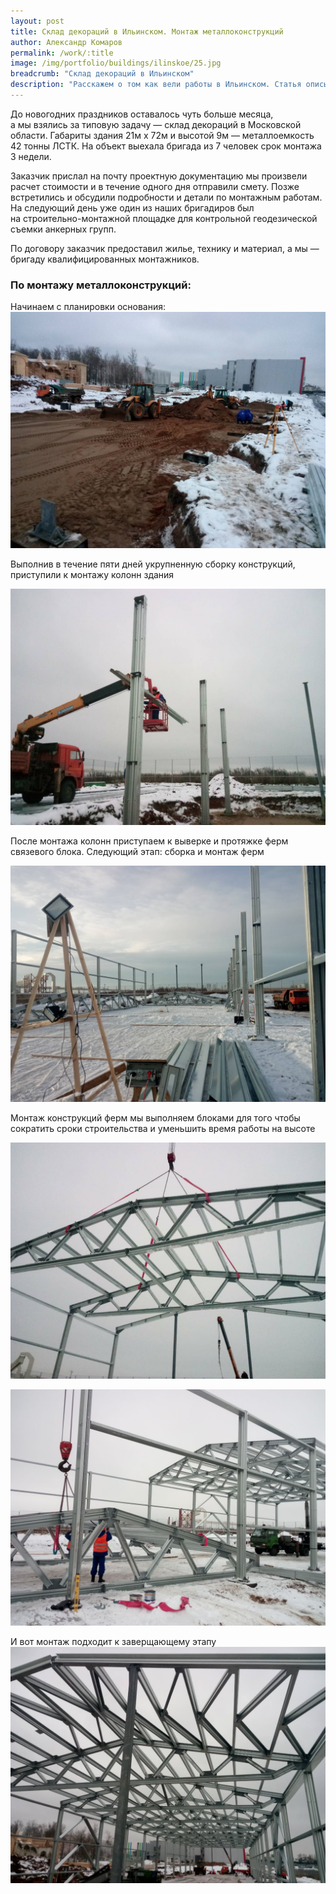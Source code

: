 ```yaml
---
layout: post
title: Склад декораций в Ильинском. Монтаж металлоконструкций
author: Александр Комаров
permalink: /work/:title
image: /img/portfolio/buildings/ilinskoe/25.jpg
breadcrumb: "Склад декораций в Ильинском"
description: "Расскажем о том как вели работы в Ильинском. Статья описывает шаги с момента контакта с заказчиком до построенного каркаса из ЛСТК"
---
```


До&nbsp;новогодних праздников оставалось чуть больше месяца, а&nbsp;мы&nbsp;взялись за&nbsp;типовую задачу&nbsp;&mdash; склад декораций в&nbsp;Московской области. Габариты здания 21м х&nbsp;72м и&nbsp;высотой 9м&nbsp;&mdash; металлоемкость 42&nbsp;тонны ЛСТК. На&nbsp;объект выехала бригада из&nbsp;7&nbsp;человек срок монтажа 3&nbsp;недели. 

Заказчик прислал на&nbsp;почту проектную документацию мы&nbsp;произвели расчет стоимости и&nbsp;в&nbsp;течение одного дня отправили смету. Позже встретились и&nbsp;обсудили подробности и&nbsp;детали по&nbsp;монтажным работам. На&nbsp;следующий день уже один из&nbsp;наших бригадиров был на&nbsp;строительно-монтажной площадке для контрольной геодезической съемки анкерных групп. 

По&nbsp;договору заказчик предоставил жилье, технику и&nbsp;материал, а&nbsp;мы&nbsp;&mdash; бригаду квалифицированных монтажников. 

### По&nbsp;монтажу металлоконструкций:
Начинаем с&nbsp;планировки основания:
![Планировка основания](/img/portfolio/buildings/ilinskoe/14.jpg "Планировка основания")

Выполнив в&nbsp;течение пяти дней укрупненную сборку конструкций, приступили к&nbsp;монтажу колонн здания

![Колонны здания](/img/portfolio/buildings/ilinskoe/11.jpg "Колонны здания")

После монтажа колонн приступаем к&nbsp;выверке и&nbsp;протяжке ферм связевого блока.
Следующий этап: сборка и&nbsp;монтаж ферм

![Сборка и монтаж ферм](/img/portfolio/buildings/ilinskoe/15.jpg "Сборка и монтаж ферм")

Монтаж конструкций ферм мы&nbsp;выполняем блоками для того чтобы сократить сроки строительства и&nbsp;уменьшить время работы на&nbsp;высоте

![Монтаж конструкций ферм](/img/portfolio/buildings/ilinskoe/20.jpg "Монтаж конструкций ферм")

![Монтаж конструкций ферм](/img/portfolio/buildings/ilinskoe/23.jpg "Монтаж конструкций ферм")

И вот монтаж подходит к заверщающему этапу 
![Монтаж конструкций ферм](/img/portfolio/buildings/ilinskoe/25.jpg "Монтаж конструкций ферм")




